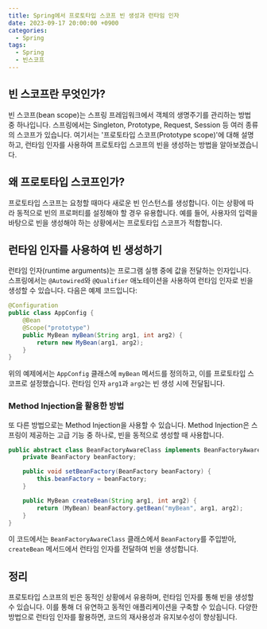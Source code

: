 ```yaml
---
title: Spring에서 프로토타입 스코프 빈 생성과 런타임 인자
date: 2023-09-17 20:00:00 +0900
categories:
  - Spring
tags:
  - Spring
  - 빈스코프
---
```

## 빈 스코프란 무엇인가?

빈 스코프(bean scope)는 스프링 프레임워크에서 객체의 생명주기를 관리하는 방법 중 하나입니다. 스프링에서는 Singleton, Prototype, Request, Session 등 여러 종류의 스코프가 있습니다. 여기서는 '프로토타입 스코프(Prototype scope)'에 대해 설명하고, 런타임 인자를 사용하여 프로토타입 스코프의 빈을 생성하는 방법을 알아보겠습니다.

## 왜 프로토타입 스코프인가?

프로토타입 스코프는 요청할 때마다 새로운 빈 인스턴스를 생성합니다. 이는 상황에 따라 동적으로 빈의 프로퍼티를 설정해야 할 경우 유용합니다. 예를 들어, 사용자의 입력을 바탕으로 빈을 생성해야 하는 상황에서는 프로토타입 스코프가 적합합니다.

## 런타임 인자를 사용하여 빈 생성하기

런타임 인자(runtime arguments)는 프로그램 실행 중에 값을 전달하는 인자입니다. 스프링에서는 `@Autowired`와 `@Qualifier` 애노테이션을 사용하여 런타임 인자로 빈을 생성할 수 있습니다. 다음은 예제 코드입니다:

```java
@Configuration
public class AppConfig {
    @Bean
    @Scope("prototype")
    public MyBean myBean(String arg1, int arg2) {
        return new MyBean(arg1, arg2);
    }
}
```

위의 예제에서는 `AppConfig` 클래스에 `myBean` 메서드를 정의하고, 이를 프로토타입 스코프로 설정했습니다. 런타임 인자 `arg1`과 `arg2`는 빈 생성 시에 전달됩니다.

### Method Injection을 활용한 방법

또 다른 방법으로는 Method Injection을 사용할 수 있습니다. Method Injection은 스프링이 제공하는 고급 기능 중 하나로, 빈을 동적으로 생성할 때 사용합니다.

```java
public abstract class BeanFactoryAwareClass implements BeanFactoryAware {
    private BeanFactory beanFactory;

    public void setBeanFactory(BeanFactory beanFactory) {
        this.beanFactory = beanFactory;
    }

    public MyBean createBean(String arg1, int arg2) {
        return (MyBean) beanFactory.getBean("myBean", arg1, arg2);
    }
}
```

이 코드에서는 `BeanFactoryAwareClass` 클래스에서 `BeanFactory`를 주입받아, `createBean` 메서드에서 런타임 인자를 전달하여 빈을 생성합니다.

## 정리

프로토타입 스코프의 빈은 동적인 상황에서 유용하며, 런타임 인자를 통해 빈을 생성할 수 있습니다. 이를 통해 더 유연하고 동적인 애플리케이션을 구축할 수 있습니다. 다양한 방법으로 런타임 인자를 활용하면, 코드의 재사용성과 유지보수성이 향상됩니다.